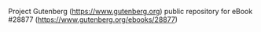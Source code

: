 Project Gutenberg (https://www.gutenberg.org) public repository for eBook #28877 (https://www.gutenberg.org/ebooks/28877)
